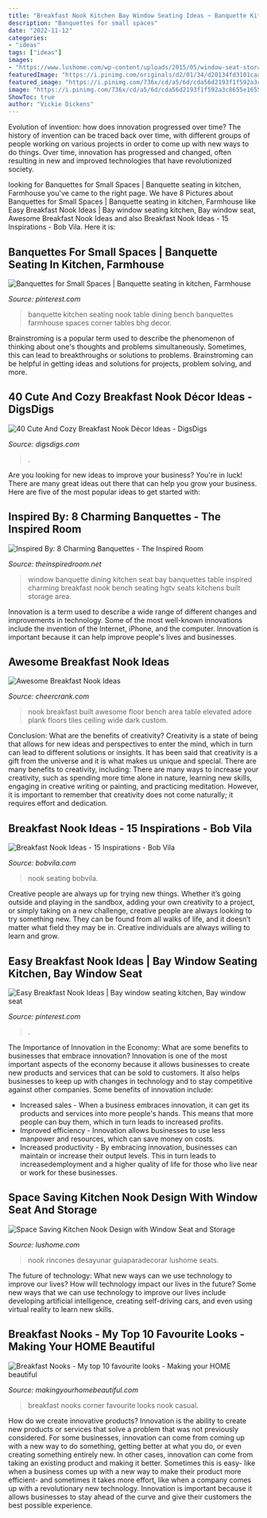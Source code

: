 ```yaml
---
title: "Breakfast Nook Kitchen Bay Window Seating Ideas ~ Banquette Kitchen Seating Nook Table Dining Bench Banquettes Farmhouse Spaces Corner Tables Bhg Decor"
description: "Banquettes for small spaces"
date: "2022-11-12"
categories:
- "ideas"
tags: ["ideas"]
images:
- "https://www.lushome.com/wp-content/uploads/2015/05/window-seat-storage-kitchen-nook-design-ideas-6.jpg"
featuredImage: "https://i.pinimg.com/originals/d2/01/34/d20134fd3101caac0845620aad048724.jpg"
featured_image: "https://i.pinimg.com/736x/cd/a5/6d/cda56d2193f1f592a3c8655e1655ed19.jpg"
image: "https://i.pinimg.com/736x/cd/a5/6d/cda56d2193f1f592a3c8655e1655ed19.jpg"
ShowToc: true
author: "Vickie Dickens"
---
```



Evolution of invention: how does innovation progressed over time?
The history of invention can be traced back over time, with different groups of people working on various projects in order to come up with new ways to do things. Over time, innovation has progressed and changed, often resulting in new and improved technologies that have revolutionized society.

	

		
looking for Banquettes for Small Spaces | Banquette seating in kitchen, Farmhouse you've came to the right page. We have 8 Pictures about Banquettes for Small Spaces | Banquette seating in kitchen, Farmhouse like Easy Breakfast Nook Ideas | Bay window seating kitchen, Bay window seat, Awesome Breakfast Nook Ideas and also Breakfast Nook Ideas - 15 Inspirations - Bob Vila. Here it is:
		
    
## Banquettes For Small Spaces | Banquette Seating In Kitchen, Farmhouse

<img loading=lazy src="https://i.pinimg.com/originals/d2/01/34/d20134fd3101caac0845620aad048724.jpg" onerror="this.onerror=null;this.src='https://tse3.mm.bing.net/th?id=OIP.-O3l_PkQ-0n56Hy8htprtQHaJ3&amp;pid=15.1';" alt="Banquettes for Small Spaces | Banquette seating in kitchen, Farmhouse">

_Source: pinterest.com_

>banquette kitchen seating nook table dining bench banquettes farmhouse spaces corner tables bhg decor. 

	

Brainstroming is a popular term used to describe the phenomenon of thinking about one's thoughts and problems simultaneously. Sometimes, this can lead to breakthroughs or solutions to problems. Brainstroming can be helpful in getting ideas and solutions for projects, problem solving, and more.

    
## 40 Cute And Cozy Breakfast Nook Décor Ideas - DigsDigs

<img loading=lazy src="https://www.digsdigs.com/photos/cute-and-cozy-breakfast-nook-decor-ideas-9-554x529.jpg" onerror="this.onerror=null;this.src='https://tse2.mm.bing.net/th?id=OIP.tL_Xu4SF5vi1nOpaWah2kAHaHE&amp;pid=15.1';" alt="40 Cute And Cozy Breakfast Nook Décor Ideas - DigsDigs">

_Source: digsdigs.com_

>. 

	

Are you looking for new ideas to improve your business? You're in luck! There are many great ideas out there that can help you grow your business. Here are five of the most popular ideas to get started with:

    
## Inspired By: 8 Charming Banquettes - The Inspired Room

<img loading=lazy src="http://theinspiredroom.net/wp-content/uploads/2015/01/Dining-Room-Window-Banquette-e1421027355897.jpg" onerror="this.onerror=null;this.src='https://tse2.mm.bing.net/th?id=OIP.MuOIJEq4kjMjrY2TMjjDLQHaJ4&amp;pid=15.1';" alt="Inspired By: 8 Charming Banquettes - The Inspired Room">

_Source: theinspiredroom.net_

>window banquette dining kitchen seat bay banquettes table inspired charming breakfast nook bench seating hgtv seats kitchens built storage area. 

	

Innovation is a term used to describe a wide range of different changes and improvements in technology. Some of the most well-known innovations include the invention of the Internet, iPhone, and the computer. Innovation is important because it can help improve people's lives and businesses.

    
## Awesome Breakfast Nook Ideas

<img loading=lazy src="http://www.cheercrank.com/wp-content/uploads/2016/09/11-breakfast-nook-ideas.jpg" onerror="this.onerror=null;this.src='https://tse1.mm.bing.net/th?id=OIP.9OaV7SI1sBAjjdkyHPYtnAHaLG&amp;pid=15.1';" alt="Awesome Breakfast Nook Ideas">

_Source: cheercrank.com_

>nook breakfast built awesome floor bench area table elevated adore plank floors tiles ceiling wide dark custom. 

	

Conclusion: What are the benefits of creativity?
Creativity is a state of being that allows for new ideas and perspectives to enter the mind, which in turn can lead to different solutions or insights. It has been said that creativity is a gift from the universe and it is what makes us unique and special. There are many benefits to creativity, including: 
There are many ways to increase your creativity, such as spending more time alone in nature, learning new skills, engaging in creative writing or painting, and practicing meditation. However, it is important to remember that creativity does not come naturally; it requires effort and dedication.

    
## Breakfast Nook Ideas - 15 Inspirations - Bob Vila

<img loading=lazy src="https://empire-s3-production.bobvila.com/slides/27068/original/lots_of_seating.jpg?1532362544" onerror="this.onerror=null;this.src='https://tse1.mm.bing.net/th?id=OIP.VWfw_hq3DagR-0AVWAv-jAHaFX&amp;pid=15.1';" alt="Breakfast Nook Ideas - 15 Inspirations - Bob Vila">

_Source: bobvila.com_

>nook seating bobvila. 

	

Creative people are always up for trying new things. Whether it’s going outside and playing in the sandbox, adding your own creativity to a project, or simply taking on a new challenge, creative people are always looking to try something new. They can be found from all walks of life, and it doesn’t matter what field they may be in. Creative individuals are always willing to learn and grow.

    
## Easy Breakfast Nook Ideas | Bay Window Seating Kitchen, Bay Window Seat

<img loading=lazy src="https://i.pinimg.com/736x/cd/a5/6d/cda56d2193f1f592a3c8655e1655ed19.jpg" onerror="this.onerror=null;this.src='https://tse1.mm.bing.net/th?id=OIP.mnCyqJiNi4Psr5m7MW-crQHaLG&amp;pid=15.1';" alt="Easy Breakfast Nook Ideas | Bay window seating kitchen, Bay window seat">

_Source: pinterest.com_

>. 

	

The Importance of Innovation in the Economy: What are some benefits to businesses that embrace innovation?
Innovation is one of the most important aspects of the economy because it allows businesses to create new products and services that can be sold to customers. It also helps businesses to keep up with changes in technology and to stay competitive against other companies. Some benefits of innovation include: 
- Increased sales - When a business embraces innovation, it can get its products and services into more people's hands. This means that more people can buy them, which in turn leads to increased profits. 
- Improved efficiency - Innovation allows businesses to use less manpower and resources, which can save money on costs. 
- Increased productivity - By embracing innovation, businesses can maintain or increase their output levels. This in turn leads to increasedemployment and a higher quality of life for those who live near or work for these businesses.

    
## Space Saving Kitchen Nook Design With Window Seat And Storage

<img loading=lazy src="https://www.lushome.com/wp-content/uploads/2015/05/window-seat-storage-kitchen-nook-design-ideas-6.jpg" onerror="this.onerror=null;this.src='https://tse1.mm.bing.net/th?id=OIP.YkajAq65_aiHpjjYlSIsFAHaKH&amp;pid=15.1';" alt="Space Saving Kitchen Nook Design with Window Seat and Storage">

_Source: lushome.com_

>nook rincones desayunar guiaparadecorar lushome seats. 

	

The future of technology: What new ways can we use technology to improve our lives?
How will technology impact our lives in the future? Some new ways that we can use technology to improve our lives include developing artificial intelligence, creating self-driving cars, and even using virtual reality to learn new skills.

    
## Breakfast Nooks - My Top 10 Favourite Looks - Making Your HOME Beautiful

<img loading=lazy src="https://makingyourhomebeautiful.com/wp-content/uploads/2016/12/Home-Bunch-Breakfast-nook.jpg" onerror="this.onerror=null;this.src='https://tse3.mm.bing.net/th?id=OIP.eEcpmXSK5goK7oImKK9hkwHaKB&amp;pid=15.1';" alt="Breakfast Nooks - My top 10 favourite looks - Making your HOME beautiful">

_Source: makingyourhomebeautiful.com_

>breakfast nooks corner favourite looks nook casual. 

	

How do we create innovative products?
Innovation is the ability to create new products or services that solve a problem that was not previously considered. For some businesses, innovation can come from coming up with a new way to do something, getting better at what you do, or even creating something entirely new. In other cases, innovation can come from taking an existing product and making it better. Sometimes this is easy- like when a business comes up with a new way to make their product more efficient- and sometimes it takes more effort, like when a company comes up with a revolutionary new technology. Innovation is important because it allows businesses to stay ahead of the curve and give their customers the best possible experience.

